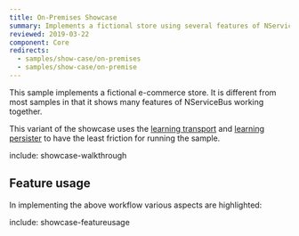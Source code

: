 ```yaml
---
title: On-Premises Showcase
summary: Implements a fictional store using several features of NServiceBus.
reviewed: 2019-03-22
component: Core
redirects:
  - samples/show-case/on-premises
  - samples/show-case/on-premise
---
```


This sample implements a fictional e-commerce store. It is different from most samples in that it shows many features of NServiceBus working together.

This variant of the showcase uses the [learning transport](/transports/learning/) and [learning persister](/persistence/learning/) to have the least friction for running the sample.

include: showcase-walkthrough


## Feature usage

In implementing the above workflow various aspects are highlighted:


include: showcase-featureusage
